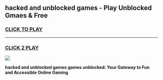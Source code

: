 
## hacked and unblocked games - Play Unblocked Gmaes & Free
<h3>
<a href="https://news.freeplayer.one?title=hacked_and_unblocked_games&ref=16F">CLICK TO PLAY</a></h3>
<hr>

<h3>
<a href="https://news.freeplayer.one?title=hacked_and_unblocked_games&ref=16F">CLICK 2 PLAY</a>
  
</h3>

<a href="https://news.freeplayer.one?title=hacked_and_unblocked_games&ref=16F/"><img src="https://clearcache.store/games.png"></a>


**hacked and unblocked games games unblocked: Your Gateway to Fun and Accessible Online Gaming**
